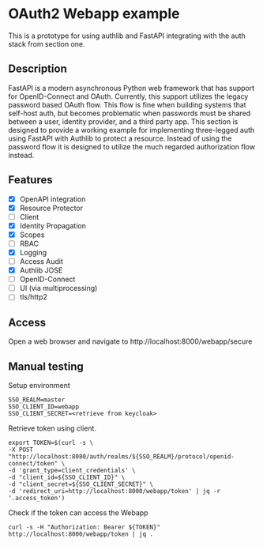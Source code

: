 # OAuth2 Webapp example

This is a prototype for using authlib and FastAPI integrating with the auth stack from section one.

## Description

FastAPI is a modern asynchronous Python web framework that has support for OpenID-Connect and OAuth. Currently, this support utilizes the legacy password based OAuth flow. This flow is fine when building systems that self-host auth, but becomes problematic when passwords must be shared between a user, identity provider, and a third party app. This section is designed to provide a working example for implementing three-legged auth using FastAPI with Authlib to protect a resource. Instead of using the password flow it is designed to utilize the much regarded authorization flow instead.

## Features
- [x] OpenAPI integration
- [x] Resource Protector
- [ ] Client
- [x] Identity Propagation
- [x] Scopes
- [ ] RBAC
- [x] Logging
- [ ] Access Audit
- [x] Authlib JOSE
- [ ] OpenID-Connect
- [ ] UI (via multiprocessing)
- [ ] tls/http2

## Access

Open a web browser and navigate to http://localhost:8000/webapp/secure

## Manual testing

Setup environment
```
SSO_REALM=master
SSO_CLIENT_ID=webapp
SSO_CLIENT_SECRET=<retrieve from keycloak>
```

Retrieve token using client.

```
export TOKEN=$(curl -s \
-X POST "http://localhost:8080/auth/realms/${SSO_REALM}/protocol/openid-connect/token" \
-d 'grant_type=client_credentials' \
-d "client_id=${SSO_CLIENT_ID}" \
-d "client_secret=${SSO_CLIENT_SECRET}" \
-d 'redirect_uri=http://localhost:8000/webapp/token' | jq -r '.access_token')
```

Check if the token can access the Webapp
```
curl -s -H "Authorization: Bearer ${TOKEN}" http://localhost:8000/webapp/token | jq .
```
